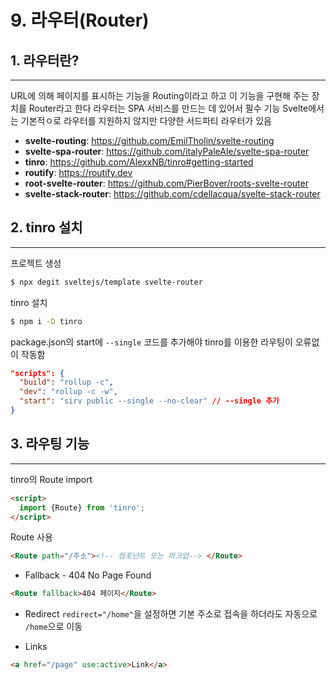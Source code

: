 # 9. 라우터(Router)

## 1. 라우터란?

---

URL에 의해 페이지를 표시하는 기능을 Routing이라고 하고 이 기능을 구현해 주는 장치를 Router라고 한다
라우터는 SPA 서비스를 만드는 데 있어서 필수 기능
Svelte에서는 기본적ㅇ로 라우터를 지원하지 않지만 다양한 서드파티 라우터가 있음

- **svelte-routing**: https://github.com/EmilTholin/svelte-routing
- **svelte-spa-router**: https://github.com/italyPaleAle/svelte-spa-router
- **tinro**: https://github.com/AlexxNB/tinro#getting-started
- **routify**: https://routify.dev
- **root-svelte-router**: https://github.com/PierBover/roots-svelte-router
- **svelte-stack-router**: https://github.com/cdellacqua/svelte-stack-router

## 2. tinro 설치

---

프로젝트 생성
```bash
$ npx degit sveltejs/template svelte-router
```

tinro 설치
```bash
$ npm i -D tinro
```

package.json의 start에 `--single` 코드를 추가해야 tinro를 이용한 라우팅이 오류없이 작동함
```json
"scripts": {
  "build": "rollup -c",
  "dev": "rollup -c -w",
  "start": "sirv public --single --no-clear" // --single 추가
}
```

## 3. 라우팅 기능

---

tinro의 Route import
```html
<script>
  import {Route} from 'tinro';
</script>
```

Route 사용
```html
<Route path="/주소"><!-- 컴포넌트 또는 마크업--> </Route>
```

- Fallback - 404 No Page Found
```html
<Route fallback>404 페이지</Route>
```

- Redirect
  `redirect="/home"`을 설정하면 기본 주소로 접속을 하더라도 자동으로 `/home`으로 이동

- Links
```html
<a href="/page" use:active>Link</a>
```
